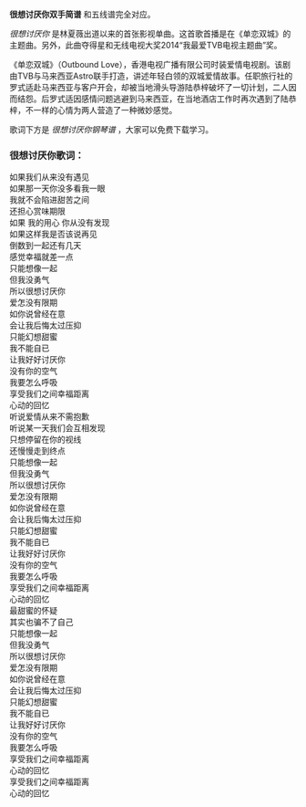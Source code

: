 

**很想讨厌你双手简谱** 和五线谱完全对应。

_很想讨厌你_ 是林夏薇出道以来的首张影视单曲。这首歌首播是在《单恋双城》的主题曲。另外，此曲夺得星和无线电视大奖2014“我最爱TVB电视主题曲”奖。

《单恋双城》（Outbound
Love），香港电视广播有限公司时装爱情电视剧。该剧由TVB与马来西亚Astro联手打造，讲述年轻白领的双城爱情故事。任职旅行社的罗式适赴马来西亚与客户开会，却被当地滑头导游陆恭梓破坏了一切计划，二人因而结怨。后罗式适因感情问题逃避到马来西亚，在当地酒店工作时再次遇到了陆恭梓，不一样的心情为两人营造了一种微妙感觉。

歌词下方是 _很想讨厌你钢琴谱_ ，大家可以免费下载学习。

### 很想讨厌你歌词：

如果我们从来没有遇见  
如果那一天你没多看我一眼  
我就不会陷进甜苦之间  
还担心赏味期限  
如果 我的用心 你从没有发现  
如果这样我是否该说再见  
倒数到一起还有几天  
感觉幸福就差一点  
只能想像一起  
但我没勇气  
所以很想讨厌你  
爱怎没有限期  
如你说曾经在意  
会让我后悔太过压抑  
只能幻想甜蜜  
我不能自已  
让我好好讨厌你  
没有你的空气  
我要怎么呼吸  
享受我们之间幸福距离  
心动的回忆  
听说爱情从来不需抱歉  
听说某一天我们会互相发现  
只想停留在你的视线  
还慢慢走到终点  
只能想像一起  
但我没勇气  
所以很想讨厌你  
爱怎没有限期  
如你说曾经在意  
会让我后悔太过压抑  
只能幻想甜蜜  
我不能自已  
让我好好讨厌你  
没有你的空气  
我要怎么呼吸  
享受我们之间幸福距离  
心动的回忆  
最甜蜜的怀疑  
其实也骗不了自己  
只能想像一起  
但我没勇气  
所以很想讨厌你  
爱怎没有限期  
如你说曾经在意  
会让我后悔太过压抑  
只能幻想甜蜜  
我不能自已  
让我好好讨厌你  
没有你的空气  
我要怎么呼吸  
享受我们之间幸福距离  
心动的回忆  
享受我们之间幸福距离  
心动的回忆

